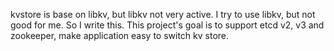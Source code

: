 kvstore is base on libkv, but libkv not very active. I try to use libkv, but not good for me. So I write this. This project's goal is to support etcd v2, v3 and zookeeper, make application easy to switch kv store.
